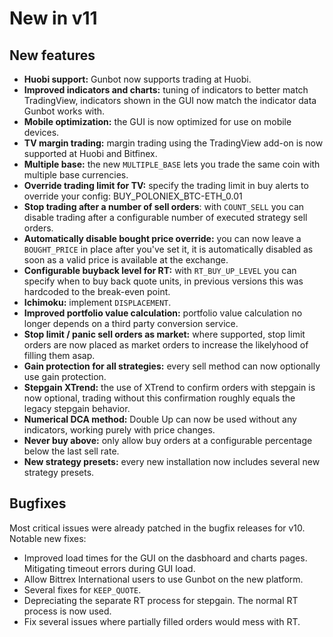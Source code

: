 # New in v11

## New features

* **Huobi support:** Gunbot now supports trading at Huobi.
* **Improved indicators and charts:** tuning of indicators to better match TradingView, indicators shown in the GUI now match the indicator data Gunbot works with.
* **Mobile optimization:** the GUI is now optimized for use on mobile devices.
* **TV margin trading:** margin trading using the TradingView add-on is now supported at Huobi and Bitfinex.
* **Multiple base:** the new `MULTIPLE_BASE` lets you trade the same coin with multiple base currencies.
* **Override trading limit for TV:** specify the trading limit in buy alerts to override your config: BUY\_POLONIEX\_BTC-ETH\_0.01
* **Stop trading after a number of sell orders**: with `COUNT_SELL` you can disable trading after a configurable number of executed strategy sell orders.
* **Automatically disable bought price override:** you can now leave a `BOUGHT_PRICE` in place after you've set it, it is automatically disabled as soon as a valid price is available at the exchange.
* **Configurable buyback level for RT:** with `RT_BUY_UP_LEVEL` you can specify when to buy back quote units, in previous versions this was hardcoded to the break-even point.
* **Ichimoku:** implement `DISPLACEMENT`.
* **Improved portfolio value calculation:** portfolio value calculation no longer depends on a third party conversion service.
* **Stop limit / panic sell orders as market:** where supported, stop limit orders are now placed as market orders to increase the likelyhood of filling them asap.
* **Gain protection for all strategies:** every sell method can now optionally use gain protection.
* **Stepgain XTrend:** the use of XTrend to confirm orders with stepgain is now optional, trading without this confirmation roughly equals the legacy stepgain behavior.
* **Numerical DCA method:** Double Up can now be used without any indicators, working purely with price changes.
* **Never buy above:** only allow buy orders at a configurable percentage below the last sell rate.
* **New strategy presets:** every new installation now includes several new strategy presets.

## Bugfixes

Most critical issues were already patched in the bugfix releases for v10. Notable new fixes:

* Improved load times for the GUI on the dasbhoard and charts pages. Mitigating timeout errors during GUI load.
* Allow Bittrex International users to use Gunbot on the new platform.
* Several fixes for `KEEP_QUOTE`.
* Depreciating the separate RT process for stepgain. The normal RT process is now used.
* Fix several issues where partially filled orders would mess with RT.

